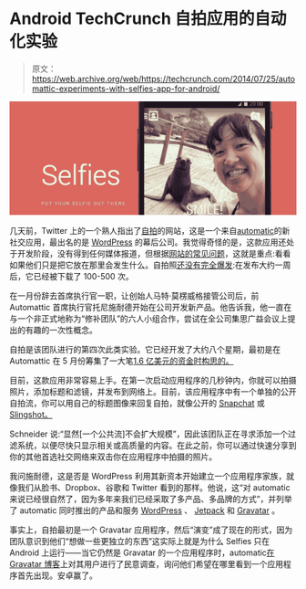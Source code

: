 # Android TechCrunch 自拍应用的自动化实验

> 原文：<https://web.archive.org/web/https://techcrunch.com/2014/07/25/automattic-experiments-with-selfies-app-for-android/>

![Selfies App Automattic](img/654bc109bc0fa5e260fd04f6fd96f0ae.png)

几天前，Twitter 上的一个熟人指出了[自拍](https://web.archive.org/web/20221208163332/http://getselfies.com/)的网站，这是一个来自[automatic](https://web.archive.org/web/20221208163332/http://automattic.com/)的新社交应用，最出名的是 [WordPress](https://web.archive.org/web/20221208163332/http://wordpress.com/) 的幕后公司。我觉得奇怪的是，这款应用还处于开发阶段，没有得到任何媒体报道，但根据[网站的常见问题](https://web.archive.org/web/20221208163332/http://getselfies.com/about/)，这就是重点:看看如果他们只是把它放在那里会发生什么。自拍照[还没有完全爆发](https://web.archive.org/web/20221208163332/https://play.google.com/store/apps/details?id=com.automattic.selfies):在发布大约一周后，它已经被下载了 100-500 次。

在一月份辞去首席执行官一职，让创始人马特·莫楞威格接管公司后，前 Automattic 首席执行官托尼施耐德开始在公司开发新产品。他告诉我，他一直在与一个非正式地称为“修补团队”的六人小组合作，尝试在全公司集思广益会议上提出的有趣的一次性概念。

自拍是该团队进行的第四次此类实验。它已经开发了大约八个星期，最初是在 Automattic 在 5 月份筹集了一大笔[1.6 亿美元的资金时构思的。](https://web.archive.org/web/20221208163332/https://beta.techcrunch.com/2014/05/05/automattic-raises-160m-to-catch-up-with-the-webs-evolution/)

目前，这款应用非常容易上手。在第一次启动应用程序的几秒钟内，你就可以拍摄照片，添加标题和滤镜，并发布到网络上。目前，该应用程序中有一个单独的公开自拍流，你可以用自己的标题图像来回复自拍，就像公开的 [Snapchat](https://web.archive.org/web/20221208163332/https://www.snapchat.com/) 或 [Slingshot。](https://web.archive.org/web/20221208163332/http://www.sling.me/)

Schneider 说:“显然[一个公共流]不会扩大规模”，因此该团队正在寻求添加一个过滤系统，以便尽快只显示相关或高质量的内容。在此之前，你可以通过快速分享到你的其他首选社交网络来双击你在应用程序中拍摄的照片。

我问施耐德，这是否是 WordPress 利用其新资本开始建立一个应用程序家族，就像我们从脸书、Dropbox、谷歌和 Twitter 看到的那样。他说，这“对 automatic 来说已经很自然了，因为多年来我们已经采取了多产品、多品牌的方式”，并列举了 automatic 同时推出的产品和服务 [WordPress](https://web.archive.org/web/20221208163332/http://wp.com/) 、 [Jetpack](https://web.archive.org/web/20221208163332/http://jetpack.me/) 和 [Gravatar](https://web.archive.org/web/20221208163332/http://gravatar.com/) 。

事实上，自拍最初是一个 Gravatar 应用程序，然后“演变”成了现在的形式，因为团队意识到他们“想做一些更独立的东西”这实际上就是为什么 Selfies 只在 Android 上运行——当它仍然是 Gravatar 的一个应用程序时，automatic[在 Gravatar 博客](https://web.archive.org/web/20221208163332/http://blog.gravatar.com/2014/03/05/a-question-for-gravatar-users/)上对其用户进行了民意调查，询问他们希望在哪里看到一个应用程序首先出现。安卓赢了。